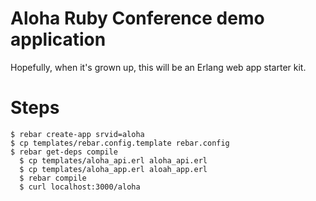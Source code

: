 # Aloha Ruby Conference demo application

Hopefully, when it's grown up, this will be an Erlang web app starter kit.

# Steps

    $ rebar create-app srvid=aloha
    $ cp templates/rebar.config.template rebar.config
    $ rebar get-deps compile
	  $ cp templates/aloha_api.erl aloha_api.erl
	  $ cp templates/aloha_app.erl aloah_app.erl
	  $ rebar compile
	  $ curl localhost:3000/aloha
